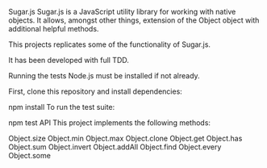 Sugar.js
Sugar.js is a JavaScript utility library for working with native objects. It allows, amongst other things, extension of the Object object with additional helpful methods.

This projects replicates some of the functionality of Sugar.js.

It has been developed with full TDD.

Running the tests
Node.js must be installed if not already.

First, clone this repository and install dependencies:

npm install
To run the test suite:

npm test
API
This project implements the following methods:

Object.size
Object.min
Object.max
Object.clone
Object.get
Object.has
Object.sum
Object.invert
Object.addAll
Object.find
Object.every
Object.some
